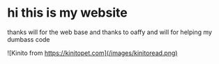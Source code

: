# hi this is my website
thanks will for the web base
and thanks to oaffy and will for helping my dumbass code

![Kinito from https://kinitopet.com](/images/kinitoread.png)
